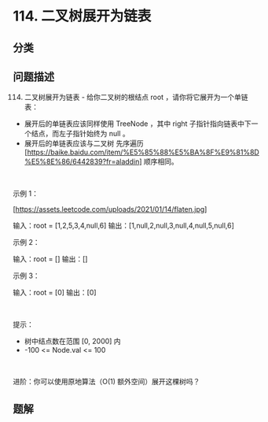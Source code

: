 
# 114. 二叉树展开为链表

## 分类

## 问题描述 

114. 二叉树展开为链表 - 给你二叉树的根结点 root ，请你将它展开为一个单链表：

 * 展开后的单链表应该同样使用 TreeNode ，其中 right 子指针指向链表中下一个结点，而左子指针始终为 null 。
 * 展开后的单链表应该与二叉树 先序遍历 [https://baike.baidu.com/item/%E5%85%88%E5%BA%8F%E9%81%8D%E5%8E%86/6442839?fr=aladdin] 顺序相同。

 

示例 1：

[https://assets.leetcode.com/uploads/2021/01/14/flaten.jpg]


输入：root = [1,2,5,3,4,null,6]
输出：[1,null,2,null,3,null,4,null,5,null,6]


示例 2：


输入：root = []
输出：[]


示例 3：


输入：root = [0]
输出：[0]


 

提示：

 * 树中结点数在范围 [0, 2000] 内
 * -100 <= Node.val <= 100

 

进阶：你可以使用原地算法（O(1) 额外空间）展开这棵树吗？

## 题解

